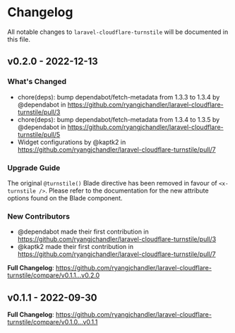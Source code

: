 # Changelog

All notable changes to `laravel-cloudflare-turnstile` will be documented in this file.

## v0.2.0 - 2022-12-13

### What's Changed

- chore(deps): bump dependabot/fetch-metadata from 1.3.3 to 1.3.4 by @dependabot in https://github.com/ryangjchandler/laravel-cloudflare-turnstile/pull/3
- chore(deps): bump dependabot/fetch-metadata from 1.3.4 to 1.3.5 by @dependabot in https://github.com/ryangjchandler/laravel-cloudflare-turnstile/pull/5
- Widget configurations by @kaptk2 in https://github.com/ryangjchandler/laravel-cloudflare-turnstile/pull/7

### Upgrade Guide

The original `@turnstile()` Blade directive has been removed in favour of `<x-turnstile />`. Please refer to the documentation for the new attribute options found on the Blade component.

### New Contributors

- @dependabot made their first contribution in https://github.com/ryangjchandler/laravel-cloudflare-turnstile/pull/3
- @kaptk2 made their first contribution in https://github.com/ryangjchandler/laravel-cloudflare-turnstile/pull/7

**Full Changelog**: https://github.com/ryangjchandler/laravel-cloudflare-turnstile/compare/v0.1.1...v0.2.0

## v0.1.1 - 2022-09-30

**Full Changelog**: https://github.com/ryangjchandler/laravel-cloudflare-turnstile/compare/v0.1.0...v0.1.1
